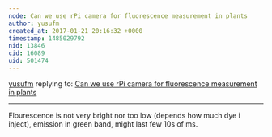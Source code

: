 ```yaml
---
node: Can we use rPi camera for fluorescence measurement in plants
author: yusufm
created_at: 2017-01-21 20:16:32 +0000
timestamp: 1485029792
nid: 13846
cid: 16089
uid: 501474
---
```




[yusufm](../profile/yusufm) replying to: [Can we use rPi camera for fluorescence measurement in plants](../notes/yusufm/01-09-2017/can-we-use-rpi-camera-for-fluorescence-measurement-in-plants)

----
Flourescence is not very bright nor too low (depends how much dye i inject), emission in green band, might last few 10s of ms. 
